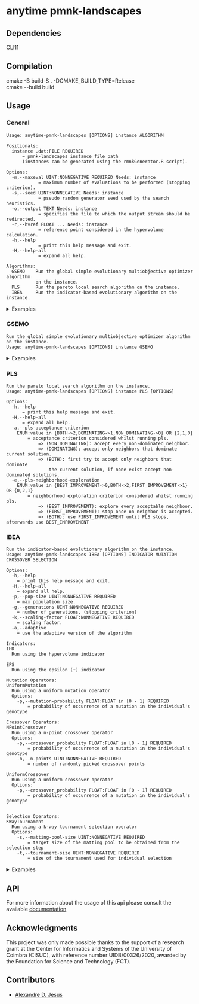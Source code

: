 # anytime pmnk-landscapes

## Dependencies
CLI11

## Compilation

cmake -B build-S . -DCMAKE_BUILD_TYPE=Release  
cmake --build build

## Usage 

### General 

```
Usage: anytime-pmnk-landscapes [OPTIONS] instance ALGORITHM

Positionals:
  instance .dat:FILE REQUIRED           
      = pmnk-landscapes instance file path
      (instances can be generated using the rmnkGenerator.R script).

Options:
  -m,--maxeval UINT:NONNEGATIVE REQUIRED Needs: instance
            = maximum number of evaluations to be performed (stopping criterion).
  -s,--seed UINT:NONNEGATIVE Needs: instance
            = pseudo random generator seed used by the search heuristics.
  -o,--output TEXT Needs: instance      
            = specifies the file to which the output stream should be redirected.
  -r,--hvref FLOAT ... Needs: instance  
            = reference point considered in the hypervolume calculation.
  -h,--help                             
            = print this help message and exit.
  -H,--help-all                         
            = expand all help.

Algorithms:
  GSEMO    Run the global simple evolutionary multiobjective optimizer algorithm
           on the instance.
  PLS      Run the pareto local search algorithm on the instance.
  IBEA     Run the indicator-based evolutionary algorithm on the instance.
```

<details>
<summary>Examples</summary>

* Common Usage 
```
./anytime-pmnk-landscapes
```

</details>

### GSEMO

```
Run the global simple evolutionary multiobjective optimizer algorithm
on the instance.
Usage: anytime-pmnk-landscapes [OPTIONS] instance GSEMO
```

<details>
<summary>Examples</summary>
  
</details>

### PLS
```
Run the pareto local search algorithm on the instance.
Usage: anytime-pmnk-landscapes [OPTIONS] instance PLS [OPTIONS]

Options:
  -h,--help       
      = print this help message and exit.
  -H,--help-all                         
      = expand all help.
  -a,--pls-acceptance-criterion 
    ENUM:value in {BOTH->2,DOMINATING->1,NON_DOMINATING->0} OR {2,1,0}
        = acceptance criterion considered whilst running pls.
            => (NON_DOMINATING): accept every non-dominated neighbor.
            => (DOMINATING): accept only neighbors that dominate current solution.
            => (BOTH): first try to accept only neighbors that dominate
                the current solution, if none exist accept non-dominated solutions.
  -e,--pls-neighborhood-exploration 
    ENUM:value in {BEST_IMPROVEMENT->0,BOTH->2,FIRST_IMPROVEMENT->1} OR {0,2,1}
        = neighborhood exploration criterion considered whilst running pls.
            => (BEST_IMPROVEMENT): explore every acceptable neighboor.
            => (FIRST_IMPROVEMENT): stop once on neighbor is accepted.
            => (BOTH): use FIRST_IMPROVEMENT until PLS stops, afterwards use BEST_IMPROVEMENT
```

### IBEA

```
Run the indicator-based evolutionary algorithm on the instance.
Usage: anytime-pmnk-landscapes IBEA [OPTIONS] INDICATOR MUTATION CROSSOVER SELECTION

Options:
  -h,--help   
    = print this help message and exit.
  -H,--help-all                         
    = expand all help.
  -p,--pop-size UINT:NONNEGATIVE REQUIRED
    = max population size.
  -g,--generations UINT:NONNEGATIVE REQUIRED
    = number of generations. (stopping criterion)
  -k,--scaling-factor FLOAT:NONNEGATIVE REQUIRED
    = scaling factor.
  -a,--adaptive                         
    = use the adaptive version of the algorithm

Indicators:
IHD
  Run using the hypervolume indicator

EPS
  Run using the epsilon (+) indicator

Mutation Operators:
UniformMutation
  Run using a uniform mutation operator
  Options:
    -p,--mutation-probability FLOAT:FLOAT in [0 - 1] REQUIRED
        = probability of occurrence of a mutation in the individual's genotype

Crossover Operators:
NPointCrossover
  Run using a n-point crossover operator
  Options:
    -p,--crossover_probability FLOAT:FLOAT in [0 - 1] REQUIRED
        = probability of occurrence of a mutation in the individual's genotype
    -n,--n-points UINT:NONNEGATIVE REQUIRED
        = number of randomly picked crossover points

UniformCrossover
  Run using a uniform crossover operator
  Options:
    -p,--crossover_probability FLOAT:FLOAT in [0 - 1] REQUIRED
        = probability of occurrence of a mutation in the individual's genotype


Selection Operators:
KWayTournament
  Run using a k-way tournament selection operator
  Options:
    -s,--matting-pool-size UINT:NONNEGATIVE REQUIRED
        = target size of the matting pool to be obtained from the selection step
    -t,--tournament-size UINT:NONNEGATIVE REQUIRED
        = size of the tournament used for individual selection
```

<details>
<summary>Examples</summary>

</details>


## API


For more information about the usage of this api please consult the available
[documentation](docs/documentation/documentation.pdf)

## Acknowledgments

This project was only made possible thanks to the support of a research grant 
at the Center for Informatics and Systems of the University of Coimbra (CISUC),
with reference number UIDB/00326/2020, awarded by the Foundation for Science 
and Technology (FCT).
 
## Contributors
- [Alexandre D. Jesus](https://adbjesus.com/)
